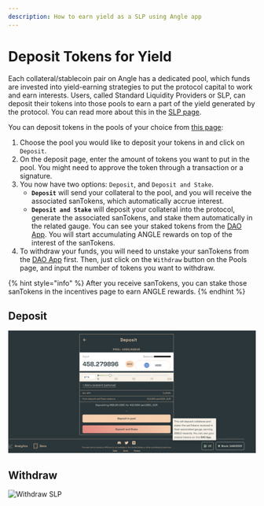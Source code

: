 ```yaml
---
description: How to earn yield as a SLP using Angle app
---
```


# Deposit Tokens for Yield

Each collateral/stablecoin pair on Angle has a dedicated pool, which funds are invested into yield-earning strategies to put the protocol capital to work and earn interests. Users, called Standard Liquidity Providers or SLP, can deposit their tokens into those pools to earn a part of the yield generated by the protocol. You can read more about this in the [SLP page](../../concepts/standard-liquidity-providers/).

You can deposit tokens in the pools of your choice from [this page](https://app.angle.money/#/slp):

1. Choose the pool you would like to deposit your tokens in and click on `Deposit`.
2. On the deposit page, enter the amount of tokens you want to put in the pool. You might need to approve the token through a transaction or a signature.
3. You now have two options: `Deposit`, and `Deposit and Stake`.
   * **`Deposit`** will send your collateral to the pool, and you will receive the associated sanTokens, which automatically accrue interest.
   * **`Deposit and Stake`** will deposit your collateral into the protocol, generate the associated sanTokens, and stake them automatically in the related gauge. You can see your staked tokens from the [DAO App](https://dao.angle.money/#/stake). You will start accumulating ANGLE rewards on top of the interest of the sanTokens.
4. To withdraw your funds, you will need to unstake your sanTokens from the [DAO App](https://dao.angle.money/#/stake) first. Then, just click on the `Withdraw` button on the Pools page, and input the number of tokens you want to withdraw.

{% hint style="info" %}
After you receive sanTokens, you can stake those sanTokens in the incentives page to earn ANGLE rewards.
{% endhint %}

## Deposit

![Deposit SLP](../../.gitbook/assets/deposit-for-slp.png)

## Withdraw

![Withdraw SLP](../../.gitbook/assets/withdraw-sanDAI\_EUR.png)

